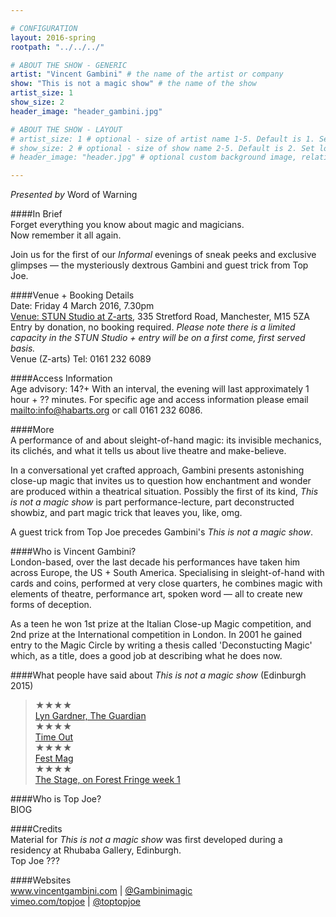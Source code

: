```yaml
---

# CONFIGURATION
layout: 2016-spring
rootpath: "../../../"

# ABOUT THE SHOW - GENERIC
artist: "Vincent Gambini" # the name of the artist or company
show: "This is not a magic show" # the name of the show
artist_size: 1
show_size: 2
header_image: "header_gambini.jpg"

# ABOUT THE SHOW - LAYOUT
# artist_size: 1 # optional - size of artist name 1-5. Default is 1. Set longer names to lower values
# show_size: 2 # optional - size of show name 2-5. Default is 2. Set longer names to lower values
# header_image: "header.jpg" # optional custom background image, relative to current page

---
```

*Presented by* Word of Warning       
           
####In Brief     
Forget everything you know about magic and magicians.<br>Now remember it all again.          
         
Join us for the first of our *Informal* evenings of sneak peeks and exclusive glimpses — the mysteriously dextrous Gambini and guest trick from Top Joe.        
         
####Venue + Booking Details       
Date: Friday 4 March 2016, 7.30pm              
<a href="http://www.z-arts.org/about-us/getting-here" target="_blank">Venue: STUN Studio at Z-arts</a>, 335 Stretford Road, Manchester, M15 5ZA          
Entry by donation, no booking required. *Please note there is a limited capacity in the STUN Studio + entry will be on a first come, first served basis.*        
Venue (Z-arts) Tel: 0161 232 6089             
              
####Access Information      
Age advisory: 14?+ With an interval, the evening will last approximately 1 hour + ?? minutes. For specific age and access information please email <mailto:info@habarts.org> or call 0161 232 6086.    
      
####More        
A performance of and about sleight-of-hand magic: its invisible mechanics, its clichés, and what it tells us about live theatre and make-believe.              
         
In a conversational yet crafted approach, Gambini presents astonishing close-up magic that invites us to question how enchantment and wonder are produced within a theatrical situation. Possibly the first of its kind, *This is not a magic show* is part performance-lecture, part deconstructed showbiz, and part magic trick that leaves you, like, omg.         
        
A guest trick from Top Joe precedes Gambini's *This is not a magic show*.        
        
####Who is Vincent Gambini?    
London-based, over the last decade his performances have taken him across Europe, the US + South America. Specialising in sleight-of-hand with cards and coins, performed at very close quarters, he combines magic with elements of theatre, performance art, spoken word — all to create new forms of deception.        
        
As a teen he won 1st prize at the Italian Close-up Magic competition, and 2nd prize at the International competition in London. In 2001 he gained entry to the Magic Circle by writing a thesis called 'Deconstucting Magic' which, as a title, does a good job at describing what he does now.        
          
####What people have said about *This is not a magic show* (Edinburgh 2015)        
>★★★★<br><a href="http://www.theguardian.com/stage/2015/aug/18/vincent-gambini-at-edinburgh-festival-review-sleights-of-mind" target="_blank">Lyn Gardner, The Guardian</a>         
>★★★★<br><a href="http://www.timeout.com/edinburgh/theatre/this-is-not-a-magic-show" target="_blank">Time Out</a>          
>★★★★<br><a href="http://www.festmag.co.uk/theatre/103071-vincent_gambini_this_not_magic_show" target="_blank">Fest Mag</a>           
>★★★★<br><a href="http://www.thestage.co.uk/reviews/2015/forest-fringe-week-1" target="_blank">The Stage, on Forest Fringe week 1</a>         
         
####Who is Top Joe?    
BIOG        
             
####Credits         
Material for *This is not a magic show* was first developed during a residency at Rhubaba Gallery, Edinburgh.        
Top Joe ???       
           
####Websites    
<a href="http://www.vincentgambini.com" target="_blank">www.vincentgambini.com</a> | <a href="http://twitter.com/Gambinimagic" target="_blank">@Gambinimagic</a><br><a href="http://vimeo.com/topjoe" target="_blank">vimeo.com/topjoe</a> | <a href="http://twitter.com/toptopjoe" target="_blank">@toptopjoe</a>
